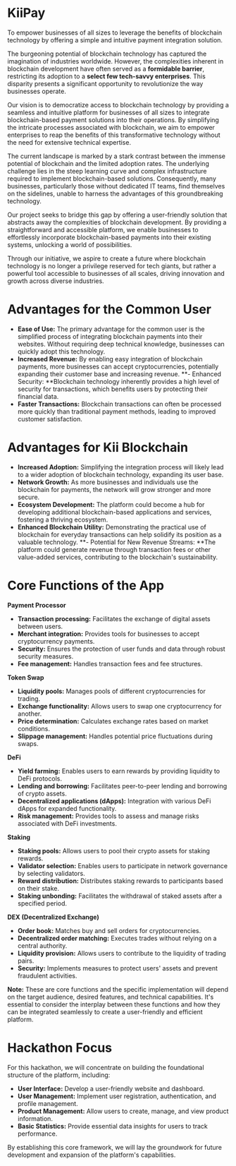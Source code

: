 # KiiPay
 To empower businesses of all sizes to leverage the benefits of blockchain technology by offering a simple and intuitive payment integration solution.

The burgeoning potential of blockchain technology has captured the imagination of industries worldwide. However, the complexities inherent in blockchain development have often served as a **formidable barrier**, restricting its adoption to a **select few tech-savvy enterprises**. This disparity presents a significant opportunity to revolutionize the way businesses operate.

Our vision is to democratize access to blockchain technology by providing a seamless and intuitive platform for businesses of all sizes to integrate blockchain-based payment solutions into their operations. By simplifying the intricate processes associated with blockchain, we aim to empower enterprises to reap the benefits of this transformative technology without the need for extensive technical expertise.

The current landscape is marked by a stark contrast between the immense potential of blockchain and the limited adoption rates. The underlying challenge lies in the steep learning curve and complex infrastructure required to implement blockchain-based solutions. Consequently, many businesses, particularly those without dedicated IT teams, find themselves on the sidelines, unable to harness the advantages of this groundbreaking technology.

Our project seeks to bridge this gap by offering a user-friendly solution that abstracts away the complexities of blockchain development. By providing a straightforward and accessible platform, we enable businesses to effortlessly incorporate blockchain-based payments into their existing systems, unlocking a world of possibilities.

Through our initiative, we aspire to create a future where blockchain technology is no longer a privilege reserved for tech giants, but rather a powerful tool accessible to businesses of all scales, driving innovation and growth across diverse industries.

# **Advantages for the Common User**
- **Ease of Use:** The primary advantage for the common user is the simplified process of integrating blockchain payments into their websites. Without requiring deep technical knowledge, businesses can quickly adopt this technology.
- **Increased Revenue:** By enabling easy integration of blockchain payments, more businesses can accept cryptocurrencies, potentially expanding their customer base and increasing revenue.
**- Enhanced Security: **Blockchain technology inherently provides a high level of security for transactions, which benefits users by protecting their financial data.
- **Faster Transactions:** Blockchain transactions can often be processed more quickly than traditional payment methods, leading to improved customer satisfaction.

# **Advantages for Kii Blockchain**
- **Increased Adoption:** Simplifying the integration process will likely lead to a wider adoption of blockchain technology, expanding its user base.
- **Network Growth:** As more businesses and individuals use the blockchain for payments, the network will grow stronger and more secure.
- **Ecosystem Development:** The platform could become a hub for developing additional blockchain-based applications and services, fostering a thriving ecosystem.
- **Enhanced Blockchain Utility:** Demonstrating the practical use of blockchain for everyday transactions can help solidify its position as a valuable technology.
**- Potential for New Revenue Streams: **The platform could generate revenue through transaction fees or other value-added services, contributing to the blockchain's sustainability.

# **Core Functions of the App**
**Payment Processor**
- **Transaction processing:** Facilitates the exchange of digital assets between users.
- **Merchant integration:** Provides tools for businesses to accept cryptocurrency payments.
- **Security:** Ensures the protection of user funds and data through robust security measures.
- **Fee management:** Handles transaction fees and fee structures.

**Token Swap**
- **Liquidity pools:** Manages pools of different cryptocurrencies for trading.
- **Exchange functionality:** Allows users to swap one cryptocurrency for another.
- **Price determination:** Calculates exchange rates based on market conditions.
- **Slippage management:** Handles potential price fluctuations during swaps.

**DeFi**
- **Yield farming:** Enables users to earn rewards by providing liquidity to DeFi protocols.
- **Lending and borrowing:** Facilitates peer-to-peer lending and borrowing of crypto assets.
- **Decentralized applications (dApps):** Integration with various DeFi dApps for expanded functionality.
- **Risk management:** Provides tools to assess and manage risks associated with DeFi investments.

**Staking**
- **Staking pools:** Allows users to pool their crypto assets for staking rewards.
- **Validator selection:** Enables users to participate in network governance by selecting validators.
- **Reward distribution:** Distributes staking rewards to participants based on their stake.
- **Staking unbonding:** Facilitates the withdrawal of staked assets after a specified period.   

**DEX (Decentralized Exchange)**
- **Order book:** Matches buy and sell orders for cryptocurrencies.   
- **Decentralized order matching:** Executes trades without relying on a central authority.   
- **Liquidity provision:** Allows users to contribute to the liquidity of trading pairs.
- **Security:** Implements measures to protect users' assets and prevent fraudulent activities.

**Note:** These are core functions and the specific implementation will depend on the target audience, desired features, and technical capabilities. It's essential to consider the interplay between these functions and how they can be integrated seamlessly to create a user-friendly and efficient platform. 

# **Hackathon Focus**
For this hackathon, we will concentrate on building the foundational structure of the platform, including:

- **User Interface:** Develop a user-friendly website and dashboard.
- **User Management:** Implement user registration, authentication, and profile management.
- **Product Management:** Allow users to create, manage, and view product information.
- **Basic Statistics:** Provide essential data insights for users to track performance.

By establishing this core framework, we will lay the groundwork for future development and expansion of the platform's capabilities. 